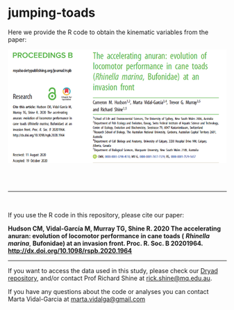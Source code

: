 # jumping-toads

Here we provide the R code to obtain the kinematic variables from the paper:

<img width="800" alt="paper-title" src="https://github.com/marta-vidalgarcia/jumping-toads/blob/master/figs/paper-title.png">

<br><br>

***

<br>   

If you use the R code in this repository, please cite our paper: 

**Hudson CM, Vidal-García M, Murray TG, Shine R. 2020 The accelerating anuran: evolution of locomotor performance in cane toads (**
***Rhinella marina***, **Bufonidae) at an invasion front. Proc. R. Soc. B 20201964. http://dx.doi.org/10.1098/rspb.2020.1964**

***

If you want to access the data used in this study, please check our [Dryad repository](https://doi.org/10.5061/dryad.pk0p2ngkw), and/or contact Prof Richard Shine at rick.shine@mq.edu.au.



If you have any questions about the code or analyses you can contact Marta Vidal-Garcia at marta.vidalga@gmail.com
